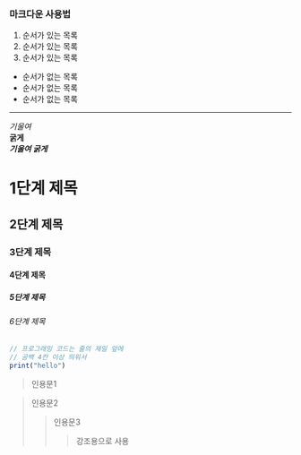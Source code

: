 ### 마크다운 사용법
1. 순서가 있는 목록
2. 순서가 있는 목록
3. 순서가 있는 목록

- 순서가 없는 목록
- 순서가 없는 목록
- 순서가 없는 목록

---

*기울여*  
**굵게**  
***기울여 굵게***

# 1단계 제목
## 2단계 제목
### 3단계 제목
#### 4단계 제목
##### 5단계 제목
###### 6단계 제목

``` ts
// 프로그래밍 코드는 줄의 제일 앞에
// 공백 4칸 이상 띄워서
print("hello")
```

> 인용문1

> 인용문2
>> 인용문3
>>> 강조용으로 사용

